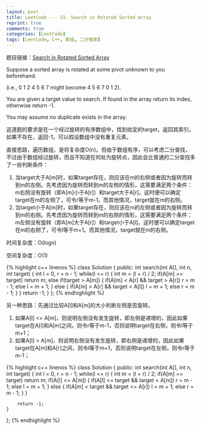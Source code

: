 ```yaml
---
layout: post
title: LeetCode --- 33. Search in Rotated Sorted Array
reprint: true
comments: true
categories: [LeetCode]
tags: [LeetCode, C++, 数组, 二分搜索]
---
```



题目链接：[Search in Rotated Sorted Array](https://oj.leetcode.com/problems/search-in-rotated-sorted-array/ ) 

Suppose a sorted array is rotated at some pivot unknown to you beforehand. 

(i.e., 0 1 2 4 5 6 7 might become 4 5 6 7 0 1 2). 

You are given a target value to search. If found in the array return its index, otherwise return -1. 

You may assume no duplicate exists in the array. 

这道题的要求是在一个经过旋转的有序数组中，找到给定的target，返回其索引。如果不存在，返回-1。可以假设数组中没有重复元素。

直接思路，遍历数组，是将复杂度O(n)。但由于数组有序，可以考虑二分查找，不过由于数组经过旋转，而且不知道在何处为旋转点，因此会比普通的二分查找多了一些判断条件：

1. 当target大于A[m]时，如果target存在，则应该在m的右侧或者因为旋转而转到m的左侧。先考虑因为旋转而转到m的左侧的情形，这需要满足两个条件：m右侧没有旋转（即A[m]小于A[r]）和target大于A[r]，这时便可以确定target在m的左侧了，可令r等于m-1。而其他情况，target就在m的右侧。
2. 当target小于A[m]时，如果target存在，则应该在m的左侧或者因为旋转而转到m的右侧。先考虑因为旋转而转到m的右侧的情形，这需要满足两个条件：m左侧没有旋转（即A[m]大于A[r]）和target小于A[l]，这时便可以确定target在m的右侧了，可令l等于m+1。而其他情况，target就在m的右侧。

时间复杂度：O(logn)

空间复杂度：O(1)

{% highlight c++ linenos %}
class Solution
{
public:
    int search(int A[], int n, int target)
    {
        int l = 0, r = n - 1;
        while(l <= r)
        {
            int m = (l + r) / 2;
            if(A[m] == target)
                return m;
            else if(target > A[m])
            {
                if(A[m] < A[r] && target > A[r])
                    r = m - 1;
                else
                    l = m + 1;
            }
            else
            {
                if(A[m] > A[r] && target < A[l])
                    l = m + 1;
                else
                    r = m - 1;
            }
        }
        return -1;
    }
};
{% endhighlight %}

另一种思路：先通过比较A[l]和A[m]的大小判断左侧是否旋转。

1. 如果A[l] <= A[m]，则说明左侧没有发生旋转，即左侧是递增的，因此如果target在A[l]和A[m]之间，则令r等于m-1，否则说明target在右侧，则令l等于m+1；
2. 如果A[l] > A[m]，则说明右侧没有发生旋转，即右侧是递增的，因此如果target在A[m]和A[r]之间，则令l等于m+1，否则说明target在左侧，则令r等于m-1；

{% highlight c++ linenos %}
class Solution
{
public:
    int search(int A[], int n, int target) 
    {
        int l = 0, r = n - 1;
        while(l <= r)
        {
            int m = (l + r) / 2;
            if(A[m] == target)
                return m;
            if(A[l] <= A[m])
            {
                if(A[l] <= target && target < A[m])
                    r = m - 1;
                else
                    l = m + 1;
            }
            else
            {
                if(A[m] < target && target <= A[r])
                    l = m + 1;
                else
                    r = m - 1;
            }
        }
        
        return -1;
    }
};
{% endhighlight %}